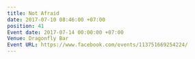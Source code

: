 ```yaml
---
title: Not Afraid
date: 2017-07-10 08:46:00 +07:00
position: 41
Event date: 2017-07-14 00:00:00 +07:00
Venue: Dragonfly Bar
Event URL: https://www.facebook.com/events/113751669254224/
---
```


